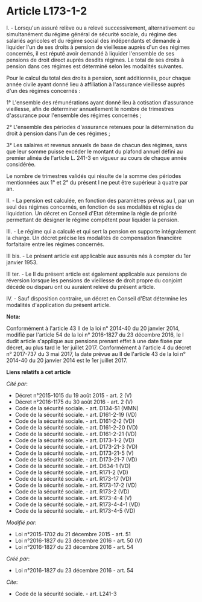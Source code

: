 # Article L173-1-2

I. - Lorsqu'un assuré relève ou a relevé successivement, alternativement ou simultanément du régime général de sécurité
sociale, du régime des salariés agricoles et du régime social des indépendants et demande à liquider l'un de ses droits à
pension de vieillesse auprès d'un des régimes concernés, il est réputé avoir demandé à liquider l'ensemble de ses pensions de
droit direct auprès desdits régimes. Le total de ses droits à pension dans ces régimes est déterminé selon les modalités
suivantes. 

Pour le calcul du total des droits à pension, sont additionnés, pour chaque année civile ayant donné lieu à affiliation à
l'assurance vieillesse auprès d'un des régimes concernés : 

1° L'ensemble des rémunérations ayant donné lieu à cotisation d'assurance vieillesse, afin de déterminer annuellement le
nombre de trimestres d'assurance pour l'ensemble des régimes concernés ; 

2° L'ensemble des périodes d'assurance retenues pour la détermination du droit à pension dans l'un de ces régimes ; 

3° Les salaires et revenus annuels de base de chacun des régimes, sans que leur somme puisse excéder le montant du plafond
annuel défini au premier alinéa de l'article L. 241-3 en vigueur au cours de chaque année considérée. 

Le nombre de trimestres validés qui résulte de la somme des périodes mentionnées aux 1° et 2° du présent I ne peut être
supérieur à quatre par an. 

II. - La pension est calculée, en fonction des paramètres prévus au I, par un seul des régimes concernés, en fonction de ses
modalités et règles de liquidation. Un décret en Conseil d'Etat détermine la règle de priorité permettant de désigner le
régime compétent pour liquider la pension. 

III. - Le régime qui a calculé et qui sert la pension en supporte intégralement la charge. Un décret précise les modalités de
compensation financière forfaitaire entre les régimes concernés. 

III bis. - Le présent article est applicable aux assurés nés à compter du 1er janvier 1953. 

III ter. - Le II du présent article est également applicable aux pensions de réversion lorsque les pensions de vieillesse de
droit propre du conjoint décédé ou disparu ont ou auraient relevé du présent article.

IV. - Sauf disposition contraire, un décret en Conseil d'Etat détermine les modalités d'application du présent article.

**Nota:**

Conformément à l'article 43 II de la loi n° 2014-40 du 20 janvier 2014, modifié par l'article 54 de la loi n° 2016-1827 du 23
décembre 2016, le I dudit article s'applique aux pensions prenant effet à une date fixée par décret, au plus tard le 1er
juillet 2017. Conformément à l'article 4 du décret n° 2017-737 du 3 mai 2017, la date prévue au II de l'article 43 de la loi
n° 2014-40 du 20 janvier 2014 est le 1er juillet 2017.

**Liens relatifs à cet article**

_Cité par_:

  - Décret n°2015-1015 du 19 août 2015 - art. 2 (V)
  - Décret n°2016-1175 du 30 août 2016 - art. 2 (V)
  - Code de la sécurité sociale. - art. D134-51 (MMN)
  - Code de la sécurité sociale. - art. D161-2-19 (VD)
  - Code de la sécurité sociale. - art. D161-2-2 (VD)
  - Code de la sécurité sociale. - art. D161-2-20 (VD)
  - Code de la sécurité sociale. - art. D161-2-21 (VD)
  - Code de la sécurité sociale. - art. D173-1-2 (VD)
  - Code de la sécurité sociale. - art. D173-21-3 (VD)
  - Code de la sécurité sociale. - art. D173-21-5 (V)
  - Code de la sécurité sociale. - art. D173-21-7 (VD)
  - Code de la sécurité sociale. - art. D634-1 (VD)
  - Code de la sécurité sociale. - art. R171-2 (VD)
  - Code de la sécurité sociale. - art. R173-17 (VD)
  - Code de la sécurité sociale. - art. R173-17-2 (VD)
  - Code de la sécurité sociale. - art. R173-2 (VD)
  - Code de la sécurité sociale. - art. R173-4-4 (V)
  - Code de la sécurité sociale. - art. R173-4-4-1 (VD)
  - Code de la sécurité sociale. - art. R173-4-5 (VD)

_Modifié par_:

  - Loi n°2015-1702 du 21 décembre 2015 - art. 51
  - Loi n°2016-1827 du 23 décembre 2016 - art. 50 (V)
  - Loi n°2016-1827 du 23 décembre 2016 - art. 54

_Créé par_:

  - Loi n°2016-1827 du 23 décembre 2016 - art. 54

_Cite_:

  - Code de la sécurité sociale. - art. L241-3
